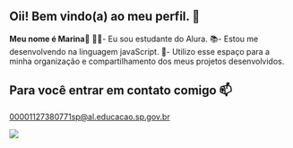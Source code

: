 ## Oii! Bem vindo(a) ao meu perfil. 🩷

**Meu nome é Marina**🌷
👩‍🎓- Eu sou estudante do Alura.
📚- Estou me desenvolvendo na linguagem javaScript.
🐥- Utilizo esse espaço para a minha organização e compartilhamento dos meus projetos desenvolvidos.

## Para você entrar em contato comigo 📫
00001127380771sp@al.educacao.sp.gov.br

![](https://media1.tenor.com/m/0JRZxC7QYm0AAAAC/flying-kiss-kiss.gif)

